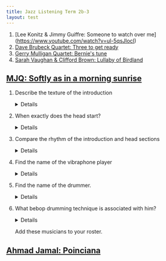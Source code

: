 ```yaml
---
title: Jazz Listening Term 2b-3
layout: test
---
```


<!-- Lee Konitz & Jimmy Guiffre: Someone to watch over me -->

1. [Lee Konitz & Jimmy Guiffre: Someone to watch over me] (https://www.youtube.com/watch?v=ul-5qsJlocI)
2. [Dave Brubeck Quartet: Three to get ready](https://www.youtube.com/watch?v=M7FpW4dXznA)
3. [Gerry Mulligan Quartet: Bernie's tune](https://www.youtube.com/watch?v=bheZvff6qOc)
4. [Sarah Vaughan & Clifford Brown: Lullaby of Birdland](https://www.youtube.com/watch?v=tTsV56J16iU)

## [MJQ: Softly as in a morning sunrise](https://www.youtube.com/watch?v=Q97dhFfAegw)

1. Describe the texture of the introduction

	<details>Polyphonic/contrapuntal</details>
	
2. When exactly does the head start?

	<details>0:13</details>
	
3. Compare the rhythm of the introduction and head sections

	<details>The introduction uses straight quavers and the head uses swung quavers</details>
	
2. Find the name of the vibraphone player

	<details>Milt Jackson</details>
	
3. Find the name of the drummer.

	<details>Kenny Clarke</details>
	
4. What bebop drumming technique is associated with him?

	<details>"(Dropping) bombs"</details>
	
	Add these musicians to your roster.


## [Ahmad Jamal: Poinciana](https://www.youtube.com/watch?v=Z0e2G32f3IU&list=PLTYibwdxbb3UnzzITkjtsKcvNAIg_JO2b&index=4)

